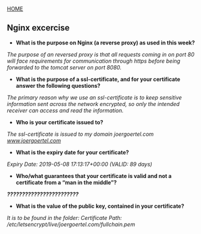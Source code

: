 [HOME](/index.md)


## Nginx excercise


* **What is the purpose on Nginx (a reverse proxy) as used in this week?**

_The purpose of an reversed proxy is that all requests coming in on port 80 will face requirements for communication through https before being forwarded to the tomcat server on port 8080._


* **What is the purpose of a ssl-certificate, and for your certificate answer the following questions?**

_The primary reason why we use an ssl-certificate is to keep sensitive information sent across the network encrypted, so only the intended receiver can access and read the information._

  * **Who is your certificate issued to?**
  
  _The ssl-certificate is issued to my domain  joergoertel.com www.joergoertel.com_
  
  * **What is the expiry date for your certificate?**
  
  _Expiry Date: 2019-05-08 17:13:17+00:00 (VALID: 89 days)_
  
  * **Who/what guarantees that your certificate is valid and not a certificate from a “man in the middle”?**
  
  _**????????????????????????**_
  
  * **What is the value of the public key, contained in your certificate?**
  
  _It is to be found in the folder: Certificate Path: /etc/letsencrypt/live/joergoertel.com/fullchain.pem_
